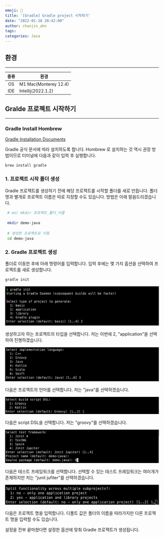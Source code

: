 ```yaml
---
emoji: 👻
title: '[Gradle] Gradle project 시작하기'
date: "2022-01-28 20:42:00"
author: chanjin_ahn
tags: 
categories: Java
---
```


## 환경

---

| 종류  | 환경                    |
|:---:|-----------------------|
| OS  | M1 Mac(Monterey 12.4) |
| IDE | Intellij(2022.1.2)    |

## Gralde 프로젝트 시작하기

---

### Gradle Install Hombrew

[Gradle Installation Documents](https://gradle.org/install/)

Gradle 공식 문서에 따라 설치하도록 합니다. Hombrew 로 설치하는 것 역시 권장 방법이므로 터미널에 다음과 같이 입력 후 실행합니다.

``` bash
brew install gradle
```

### 1. 프로젝트 시작 폴더 생성

Gradle 프로젝트를 생성하기 전에 해당 프로젝트를 시작할 폴더를 새로 만듭니다. 폴더 명과 별개로 프로젝트 이름은 따로 지정할 수도 있습니다. 방법은 아래 말씀드리겠습니다.

``` bash
 # ex) mkdir 프로젝트_폴더_이름

 mkdir demo-java

 # 생성한 프로젝트로 이동
 cd demo-java
```

### 2. Gradle 프로젝트 생성

폴더로 이동한 후에 아래 명령어를 입력합니다. 입력 후에는 몇 가지 옵션을 선택하여 프로젝트를 새로 생성합니다.

```bash
gradle init
```

![stat_gradle_new_project](gradle_start_project-init-1.png)

생성하고자 하는 프로젝트의 타입을 선택합니다. 저는 이번에 2, "application"을 선택하여 진행하겠습니다.

![language_select](gradle_start_project-init-2.png)

다음은 프로젝트의 언어를 선택합니다. 저는 "java"를 선택하겠습니다.

![bulid script dsl](gradle_start_project-init-3.png)

다음은 script DSL을 선택합니다. 저는 "groovy"를 선택하겠습니다.

![select_test_framwork](gradle_start_project-init-4.png)

다음은 테스트 프레임워크를 선택합니다. 선택할 수 있는 테스트 프레임워크는 여러개가 존재하지만 저는 "junit jufiter"를 선택하겠습니다.

![insert_project_name](gradle_start_project-init-5.png)

다음은 프로젝트 명을 입력합니다. 디폴트 값은 폴더의 이름을 따라가지만 다른 프로젝트 명을 입력할 수도 있습니다.

설정을 전부 끝마쳤다면 설정한 옵션에 맞춰 Gradle 프로젝트가 생성됩니다.

```toc
```
